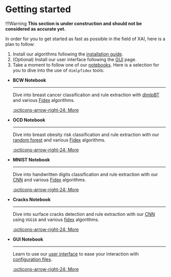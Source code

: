 # Getting started

!!!Warning
    **This section is under construction and should not be considered as accurate yet.**

In order for you to get started as fast as possible in the field of XAI, here is a plan to follow:

1. Install our algorithms following the [installation guide](installation-guide.md).
2. (Optional) Install our user interface following the [GUI](gui.md) page.
3. Take a moment to follow one of our [notebooks](). Here is a selection for you to dive into the use of `dimlpfidex` tools:

<div class="grid cards" markdown>

-   **BCW Notebook**

    ---

    Dive into breast cancer classification and rule extraction with [dimlpBT](dimlpfidex/dimlp/dimlpbt.md) and various [Fidex](dimlpfidex/fidex/overview.md) algorithms.

    [:octicons-arrow-right-24: More](#TODO)

-   **OCD Notebook**

    ---

    Dive into breast obesity risk classification and rule extraction with our [random forest](dimlpfidex/training-methods/randforeststrn.md) and various [Fidex](dimlpfidex/fidex/overview.md) algorithms.

    [:octicons-arrow-right-24: More](#TODO)

-   **MNIST Notebook**

    ---

    Dive into handwritten digits classification and rule extraction with our [CNN](dimlpfidex/training-methods/cnntrn.md) and various [Fidex](dimlpfidex/fidex/overview.md) algorithms.

    [:octicons-arrow-right-24: More](#TODO)

-   **Cracks Notebook**

    ---

    Dive into surface cracks detection and rule extraction with our [CNN](dimlpfidex/training-methods/cnntrn.md) using `VGG16` and various [fidex](dimlpfidex/fidex/overview.md) algorithms.

    [:octicons-arrow-right-24: More](#TODO)

-   **GUI Notebook**

    ---

    Learn to use our [user interface](gui.md) to ease your interaction with [configuration files](file-formats/json-configuration-files.md).

    [:octicons-arrow-right-24: More](#TODO)

</div>